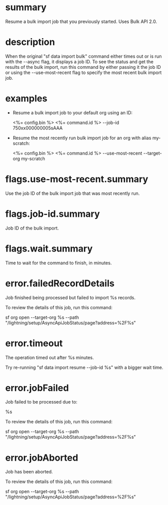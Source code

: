 # summary

Resume a bulk import job that you previously started. Uses Bulk API 2.0.

# description

When the original "sf data import bulk" command either times out or is run with the --async flag, it displays a job ID. To see the status and get the results of the bulk import, run this command by either passing it the job ID or using the --use-most-recent flag to specify the most recent bulk import job.

# examples

- Resume a bulk import job to your default org using an ID:

  <%= config.bin %> <%= command.id %> --job-id 750xx000000005sAAA

- Resume the most recently run bulk import job for an org with alias my-scratch:

  <%= config.bin %> <%= command.id %> --use-most-recent --target-org my-scratch

# flags.use-most-recent.summary

Use the job ID of the bulk import job that was most recently run.

# flags.job-id.summary

Job ID of the bulk import.

# flags.wait.summary

Time to wait for the command to finish, in minutes.

# error.failedRecordDetails

Job finished being processed but failed to import %s records.

To review the details of this job, run this command:

sf org open --target-org %s --path "/lightning/setup/AsyncApiJobStatus/page?address=%2F%s"

# error.timeout

The operation timed out after %s minutes.

Try re-running "sf data import resume --job-id %s" with a bigger wait time.

# error.jobFailed

Job failed to be processed due to:

%s

To review the details of this job, run this command:

sf org open --target-org %s --path "/lightning/setup/AsyncApiJobStatus/page?address=%2F%s"

# error.jobAborted

Job has been aborted.

To review the details of this job, run this command:

sf org open --target-org %s --path "/lightning/setup/AsyncApiJobStatus/page?address=%2F%s"
